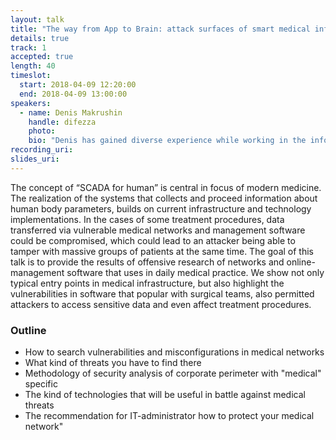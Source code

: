 ```yaml
---
layout: talk
title: "The way from App to Brain: attack surfaces of smart medical infrastructure"
details: true
track: 1
accepted: true
length: 40
timeslot:
  start: 2018-04-09 12:20:00
  end: 2018-04-09 13:00:00
speakers: 
  - name: Denis Makrushin
    handle: difezza
    photo: 
    bio: "Denis has gained diverse experience while working in the information security area. On the defensive side, as a Security Architect, he is responsible for building a security architecture of distributed IT infrastructure across various international business units for a global Fortune 500 company.<br>As a security researcher with the Global Research and Analysis Team at Kaspersky Lab, he was focused on vulnerability research and security assessment of emerging technologies. Based on his offensive expertise, he's been a founder and leading expert in the development of a threat intelligence product.<br>Having graduated from the Information Security Faculty of the National Research Nuclear University MEPhI (Moscow Engineering Physics Institute), he is continuing his research project related to methods of targeted attack detection as a Ph.D. candidate <br>Denis has presented at many public international security conferences, including Defcon, RSA Conference, CARO, BSides, Infosecurity, as well as multiple closed-door invite-only security industry events."
recording_uri: 
slides_uri: 
---
```


The concept of “SCADA for human” is central in focus of modern medicine.
The realization of the systems that collects and proceed information about human body parameters, builds on current infrastructure and technology implementations.
In the cases of some treatment procedures, data transferred via vulnerable medical networks and management software could be compromised, which could lead to an attacker being able to tamper with massive groups of patients at the same time.
The goal of this talk is to provide the results of offensive research of networks and online-management software that uses in daily medical practice.
We show not only typical entry points in medical infrastructure, but also highlight the vulnerabilities in software that popular with surgical teams, also permitted attackers to access sensitive data and even affect treatment procedures.

### Outline
* How to search vulnerabilities and misconfigurations in medical networks
* What kind of threats you have to find there
* Methodology of security analysis of corporate perimeter with "medical" specific
* The kind of technologies that will be useful in battle against medical threats
* The recommendation for IT-administrator how to protect your medical network"